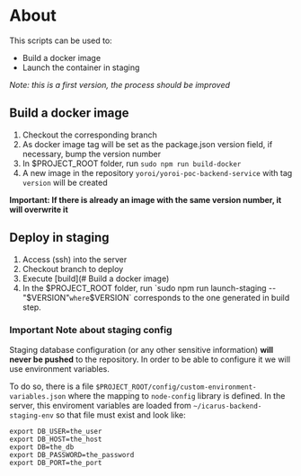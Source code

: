 # About

This scripts can be used to:

* Build a docker image
* Launch the container in staging

_Note: this is a first version, the process should be improved_

## Build a docker image

1.  Checkout the corresponding branch
2.  As docker image tag will be set as the package.json version field, if necessary, bump
    the version number
3.  In $PROJECT_ROOT folder, run `sudo npm run build-docker`
4.  A new image in the repository `yoroi/yoroi-poc-backend-service` with tag `version`
    will be created

**Important: If there is already an image with the same version number, it will overwrite it**

## Deploy in staging

1.  Access (ssh) into the server
2.  Checkout branch to deploy
3.  Execute [build](# Build a docker image)
4.  In the $PROJECT_ROOT folder, run `sudo npm run launch-staging -- "$VERSION"` where `$VERSION`
    corresponds to the one generated in build step.

### Important Note about staging config

Staging database configuration (or any other sensitive information) **will never be pushed**
to the repository. In order to be able to configure it we will use environment variables.

To do so, there is a file `$PROJECT_ROOT/config/custom-environment-variables.json` where
the mapping to `node-config` library is defined. In the server, this enviroment variables
are loaded from `~/icarus-backend-staging-env` so that file must exist and look like:

```
export DB_USER=the_user
export DB_HOST=the_host
export DB=the_db
export DB_PASSWORD=the_password
export DB_PORT=the_port
```
